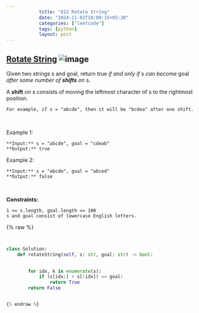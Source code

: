 ```yaml
---
            title: "812 Rotate String"
            date: "2024-11-03T10:00:15+05:30"
            categories: ["leetcode"]
            tags: [python]
            layout: post
---
```

            
## [Rotate String](https://leetcode.com/problems/rotate-string) ![image](https://img.shields.io/badge/Difficulty-Easy-brightgreen)

Given two strings s and goal, return true *if and only if* s *can become* goal *after some number of **shifts** on* s.

A **shift** on s consists of moving the leftmost character of s to the rightmost position.

	For example, if s = "abcde", then it will be "bcdea" after one shift.

 

Example 1:

```
**Input:** s = "abcde", goal = "cdeab"
**Output:** true

```

Example 2:

```
**Input:** s = "abcde", goal = "abced"
**Output:** false

```

 

**Constraints:**

	1 <= s.length, goal.length <= 100
	s and goal consist of lowercase English letters.

{% raw %}


```python


class Solution:
    def rotateString(self, s: str, goal: str) -> bool:
        

        for idx, k in enumerate(s):
            if (s[idx:] + s[:idx]) == goal:
                return True
        return False


{% endraw %}
```
